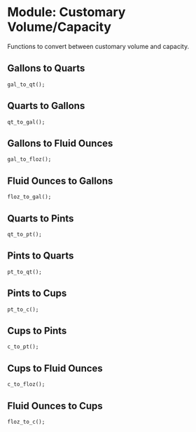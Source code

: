 # Module: Customary Volume/Capacity
Functions to convert between customary volume and capacity.

## Gallons to Quarts
```
gal_to_qt();
```

## Quarts to Gallons
```
qt_to_gal();
```

## Gallons to Fluid Ounces
```
gal_to_floz();
```

## Fluid Ounces to Gallons
```
floz_to_gal();
```

## Quarts to Pints
```
qt_to_pt();
```

## Pints to Quarts
```
pt_to_qt();
```

## Pints to Cups
```
pt_to_c();
```

## Cups to Pints
```
c_to_pt();
```

## Cups to Fluid Ounces
```
c_to_floz();
```

## Fluid Ounces to Cups
```
floz_to_c();
```
